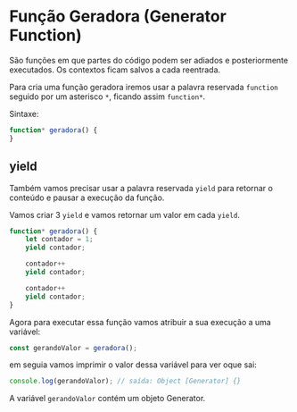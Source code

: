 # Função Geradora (Generator Function)

São funções em que partes do código podem ser adiados e posteriormente executados. Os contextos ficam salvos a cada reentrada.

Para cria uma função geradora iremos usar a palavra reservada `function` seguido por um asterisco `*`, ficando assim `function*`.

Sintaxe:

```js
function* geradora() {
}
```

## yield

Também vamos precisar usar a palavra reservada `yield` para retornar o conteúdo e pausar a execução da função.

Vamos criar 3 `yield` e vamos retornar um valor em cada `yield`.

```js
function* geradora() {
    let contador = 1;
    yield contador;

    contador++
    yield contador;

    contador++
    yield contador;
}
```

Agora para executar essa função vamos atribuir a sua execução a uma variável:

```js
const gerandoValor = geradora();
```

em seguia vamos imprimir o valor dessa variável para ver oque sai:

```js
console.log(gerandoValor); // saída: Object [Generator] {}
```

A variável `gerandoValor` contém um objeto Generator.


